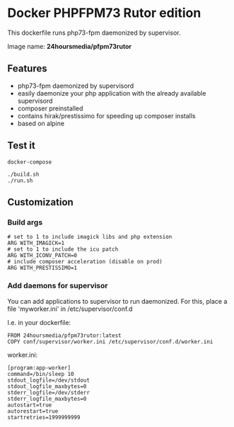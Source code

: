 # Docker PHPFPM73 Rutor edition

This dockerfile runs php73-fpm daemonized by supervisor.

Image name: **24hoursmedia/pfpm73rutor**

## Features

* php73-fpm daemonized by supervisord
* easily daemonize your php application with the already available supervisord
* composer preinstalled
* contains hirak/prestissimo for speeding up composer installs
* based on alpine

## Test it

```
docker-compose
```

```
./build.sh
./run.sh
```

## Customization

### Build args

```
# set to 1 to include imagick libs and php extension
ARG WITH_IMAGICK=1
# set to 1 to include the icu patch
ARG WITH_ICONV_PATCH=0
# include composer acceleration (disable on prod)
ARG WITH_PRESTISSIMO=1
```

### Add daemons for supervisor

You can add applications to supervisor to run daemonized.
For this, place a file 'myworker.ini' in /etc/supervisor/conf.d

I.e. in your dockerfile:

```
FROM 24hoursmedia/pfpm73rutor:latest
COPY conf/supervisor/worker.ini /etc/supervisor/conf.d/worker.ini
```

worker.ini:
```
[program:app-worker]
command=/bin/sleep 10
stdout_logfile=/dev/stdout
stdout_logfile_maxbytes=0
stderr_logfile=/dev/stderr
stderr_logfile_maxbytes=0
autostart=true
autorestart=true
startretries=1999999999
```


